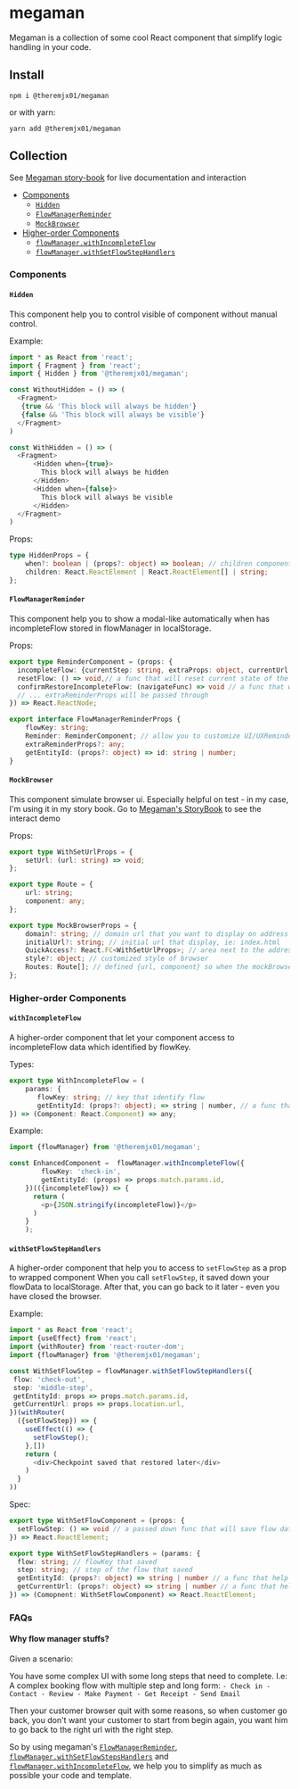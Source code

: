 # megaman
Megaman is a collection of some cool React component that simplify logic handling in your code.

## Install
```npm
npm i @theremjx01/megaman
```
or with yarn:
```npm
yarn add @theremjx01/megaman
```

## Collection

See [Megaman story-book](https://theremjx01.github.io/megaman/index.html) for live documentation and interaction

* [Components](#Components)
    + [`Hidden`](#hidden)
    + [`FlowManagerReminder`](#FlowManagerReminder)
    + [`MockBrowser`](#MockBrowser)
* [Higher-order Components](#higher-order-Components)
    + [`flowManager.withIncompleteFlow`](#withIncompleteFlow)
    + [`flowManager.withSetFlowStepHandlers`](#withSetFlowStepHandlers)

### Components    
#### `Hidden`
This component help you to control visible of component without manual control.

Example:
 
``` typescript jsx
import * as React from 'react';
import { Fragment } from 'react';
import { Hidden } from '@theremjx01/megaman';

const WithoutHidden = () => (
  <Fragment>
   {true && 'This block will always be hidden'}
   {false && 'This block will always be visible'}
  </Fragment>
)

const WithHidden = () => (
  <Fragment>
      <Hidden when={true}>
        This block will always be hidden
      </Hidden>
      <Hidden when={false}>
        This block will always be visible
      </Hidden>
  </Fragment>
)
```

Props:

```typescript
type HiddenProps = {
	when?: boolean | (props?: object) => boolean; // children component will visible only when "when" is false or "when" func return false 
	children: React.ReactElement | React.ReactElement[] | string;
};
```

#### `FlowManagerReminder`
This component help you to show a modal-like automatically when has incompleteFlow stored in flowManager in localStorage.

Props: 

```typescript
export type ReminderComponent = (props: {
  incompleteFlow: {currentStep: string, extraProps: object, currentUrl: string}, // data of incomplete flow
  resetFlow: () => void,// a func that will reset current state of the flow
  confirmRestoreIncompleteFlow: (navigateFunc) => void // a func that will call navigateFunc with the `currentUrl` of incomplete flow when being called
  // ... extraReminderProps will be passed through 
}) => React.ReactNode;

export interface FlowManagerReminderProps {
	flowKey: string;
	Reminder: ReminderComponent; // allow you to customize UI/UXReminder component by yourself. Parent component will pass [incompleteFlow, resetFlow, restoreFlow] then let you to make decision by yourself
	extraReminderProps?: any;
	getEntityId: (props?: object) => id: string | number;
}
```

#### `MockBrowser`
This component simulate browser ui. Especially helpful on test - in my case, I'm using it in my story book. Go to [Megaman's StoryBook](#collection) to see the interact demo

Props: 

```typescript
export type WithSetUrlProps = {
	setUrl: (url: string) => void;
};

export type Route = {
	url: string;
	component: any;
};

export type MockBrowserProps = {
	domain?: string; // domain url that you want to display on address bar
	initialUrl?: string; // initial url that display, ie: index.html
	QuickAccess?: React.FC<WithSetUrlProps>; // area next to the address bar that you can custom yourself - <usually some link or button>. Access setUrl as props to let you navigate between
	style?: object; // customized style of browser
	Routes: Route[]; // defined {url, component} so when the mockBrowser url hit the route url, the component will be displayed 
};
```

### Higher-order Components
#### `withIncompleteFlow`
A higher-order component that let your component access to incompleteFlow data which identified by flowKey.

Types: 
```typescript
export type WithIncompleteFlow = (
	params: {
       flowKey: string; // key that identify flow 
       getEntityId: (props?: object); => string | number, // a func that help to get id of entity, can access to all props of component
}) => (Component: React.Component) => any;
```

Example:

```typescript jsx
import {flowManager} from '@theremjx01/megaman';

const EnhancedComponent =  flowManager.withIncompleteFlow({
		flowKey: 'check-in',
		getEntityId: (props) => props.match.params.id,
	})(({incompleteFlow}) => {
      return (
        <p>{JSON.stringify(incompleteFlow)}</p>
      )  
	}
	);
```



#### `withSetFlowStepHandlers`
A higher-order component that help you to access to `setFlowStep` as a prop to wrapped component
 When you call `setFlowStep`, it saved down your flowData to localStorage. After that, you can go back to it later - even you have closed the browser. 

Example:
```typescript jsx
import * as React from 'react';
import {useEffect} from 'react';
import {withRouter} from 'react-router-dom';
import {flowManager} from '@theremjx01/megaman';

const WithSetFlowStep = flowManager.withSetFlowStepHandlers({
 flow: 'check-out',
 step: 'middle-step',
 getEntityId: props => props.match.params.id,
 getCurrentUrl: props => props.location.url,
})(withRouter(
  ({setFlowStep}) => {
    useEffect(() => {
      setFlowStep();
    },[])
    return (
      <div>Checkpoint saved that restored later</div>
    )
  }
))

```

Spec: 
```typescript
export type WithSetFlowComponent = (props: {
  setFlowStep: () => void // a passed down func that will save flow data when being called - recommend to call it in componentDidMount or react hook
}) => React.ReactElement;

export type WithSetFlowStepHandlers = (params: {
  flow: string; // flowKey that saved
  step: string; // step of the flow that saved
  getEntityId: (props?: object) => string | number // a func that help to get entity id by props as the params
  getCurrentUrl: (props?: object) => string | number // a func that help to access the url by props as the params
}) => (Comopnent: WithSetFlowComponent) => React.ReactElement;
```

### FAQs

#### Why flow manager stuffs?
Given a scenario:

You have some complex UI with some long steps that need to complete. I.e: A complex booking flow with multiple step and long form:
`- Check in - Contact - Review - Make Payment - Get Receipt - Send Email`


Then your customer browser quit with some reasons, so when customer go back, you don't want your customer to start from begin again, you want him to go back to the right url with the right step.
 
 So by using megaman's [`FlowManagerReminder`](#FlowManagerReminder), [`flowManager.withSetFlowStepsHandlers`](#withSetFlowStepHandlers) and [`flowManager.withIncompleteFlow`](#withIncompleteFlow), we help you to simplify as much as possible your code and template.
